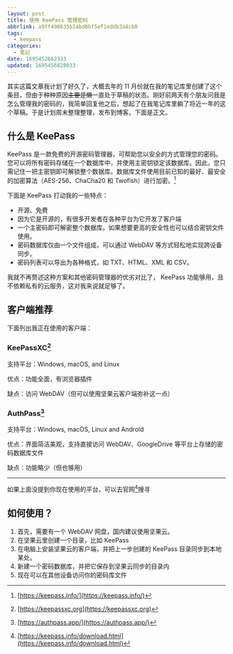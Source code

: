 ```yaml
---
layout: post
title: 使用 KeePass 管理密码
abbrlink: a9ff498635b14bd0bf5ef1eddb3a4cb0
tags:
  - keepass
categories:
  - 笔记
date: 1695452662333
updated: 1695456828033
---
```

其实这篇文章我计划了好久了，大概去年的 11 月份就在我的笔记库里创建了这个条目，但由于种种原因~~主要是懒~~一直处于草稿的状态。刚好前两天有个朋友问我是怎么管理我的密码的，我简单回复他之后，想起了在我笔记库里躺了将近一年的这个草稿。于是计划周末整理整理，发布到博客。下面是正文。

## 什么是 KeePass

KeePass 是一款免费的开源密码管理器，可帮助您以安全的方式管理您的密码。您可以将所有密码存储在一个数据库中，并使用主密钥锁定该数据库。因此，您只需记住一把主密钥即可解锁整个数据库。数据库文件使用目前已知的最好、最安全的加密算法（AES-256、ChaCha20 和 Twofish）进行加密。[^1]

下面是 KeePass 打动我的一些特点：

* 开源、免费
* 因为它是开源的，有很多开发者在各种平台为它开发了客户端
* 一个主密码即可解密整个数据库。如果想要更高的安全性也可以结合密钥文件使用。
* 密码数据库仅由一个文件组成，可以通过 WebDAV 等方式轻松地实现跨设备同步。
* 密码列表可以导出为各种格式，如 TXT、HTML、XML 和 CSV。

我就不再赘述这种方案和其他密码管理器的优劣对比了， KeePass 功能够用，且不依赖私有的云服务，这对我来说就足够了。

## 客户端推荐

下面列出我正在使用的客户端：

### KeePassXC[^3]

支持平台：Windows, macOS, and Linux

优点：功能全面，有浏览器插件

缺点：访问 WebDAV（但可以使用坚果云客户端弥补这一点）

### AuthPass[^4]

支持平台：Windows, macOS, Linux and Android

优点：界面简洁美观，支持直接访问 WebDAV、GoogleDrive 等平台上存储的密码数据库文件

缺点：功能略少（但也够用）

---

如果上面没提到你现在使用的平台，可以去官网[^2]搜寻

## 如何使用？

1. 首先，需要有一个 WebDAV 网盘，国内建议使用坚果云。
2. 在坚果云里创建一个目录，比如 KeePass
3. 在电脑上安装坚果云的客户端，并把上一步创建的 KeePass 目录同步到本地某处。
4. 新建一个密码数据库，并把它保存到坚果云同步的目录内
5. 现在可以在其他设备访问你的密码库文件

[^1]: [https://keepass.info/](https://keepass.info/)


[^2]: [https://keepass.info/download.html](https://keepass.info/download.html)


[^3]: [https://keepassxc.org](https://keepassxc.org)


[^4]: [https://authpass.app/](https://authpass.app/)
